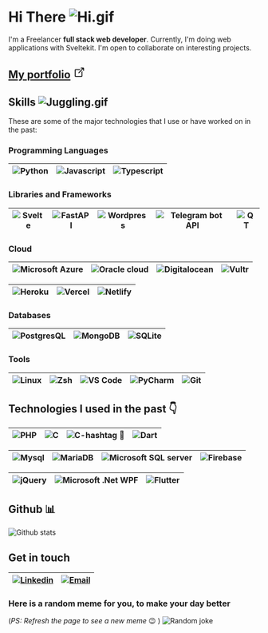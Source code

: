 # Hi There ![Hi.gif](https://ik.imagekit.io/a3k/gh/tr:w-40/hi.gif)

I'm a Freelancer **full stack web developer**. Currently, I'm doing web applications with Sveltekit. I'm open to collaborate on interesting projects.

## [My portfolio](https://a3k.tech) ![External link icon by icons8](data:image/png;base64,iVBORw0KGgoAAAANSUhEUgAAABgAAAAYCAYAAADgdz34AAAABmJLR0QA/wD/AP+gvaeTAAABC0lEQVRIie3UPUoEQRAF4M+djQw33QuYGxgY6gEMxETEBcEjCF5DRFCQ1WAzj2BiZCKIkWCgJ1CMDVyD6dGlbeeHjoR9UMx0zdR71VXVzX/HQmb8FtYi3yfOcJ/JDSaYJuyk+qGXKbCtrEKByxl/Ub30o4A+NjBoQf6Ma2WS59jFBUZ1QcfSW47tCcNAPg6+cVhPcfrXDlbwiJ2G7F/wHjIfhcz3lA2uxV2wJqQyrzDBZo5AinyI9RaJNQqkyAfKnuznCvSUtY7Lshx8SYEu5+DAzyi2amhXgRscdiHn95jW4TZYJ+ReFXOBfMRNfsOqdtdFhcXwfE19LKL1A5ZmgtrgA1c40mF85/jGF7coRLZWsmphAAAAAElFTkSuQmCC)

## **Skills** ![Juggling.gif](https://ik.imagekit.io/a3k/gh/tr:w-40/jg.gif)

These are some of the major technologies that I use or have worked on in the past:

### **Programming Languages**

| ![Python](https://ik.imagekit.io/a3k/gh/tr:w-50/py.png) | ![Javascript](https://ik.imagekit.io/a3k/gh/tr:w-40/js.png) | ![Typescript](https://ik.imagekit.io/a3k/gh/tr:w-40/ts.png) |
| ------------------------------------------------------- | ----------------------------------------------------------- | ----------------------------------------------------------- |

### **Libraries and Frameworks**
| ![Svelte](https://ik.imagekit.io/a3k/gh/tr:w-40/svelte.png) | ![FastAPI](https://ik.imagekit.io/a3k/gh/tr:w-120/fastapi.png) | ![Wordpress](https://ik.imagekit.io/a3k/gh/tr:w-40/wp.png) | ![Telegram bot API](https://ik.imagekit.io/a3k/gh/tr:w-40/tg.png) | ![QT](https://ik.imagekit.io/a3k/gh/tr:w-40/qt.png) |
| ----------------------------------------------------------- | -------------------------------------------------------------- | ---------------------------------------------------------- | ----------------------------------------------------------------- | --------------------------------------------------- |

### **Cloud**

| ![Microsoft Azure](https://ik.imagekit.io/a3k/gh/tr:w-120/az.png) | ![Oracle cloud](https://ik.imagekit.io/a3k/gh/tr:w-60/oc.png) | ![Digitalocean](https://ik.imagekit.io/a3k/gh/tr:w-120/digitalocean.png) | ![Vultr](https://ik.imagekit.io/a3k/gh/tr:w-120/vultr.png) |
| ----------------------------------------------------------------- | ------------------------------------------------------------- | ------------------------------------------------------------------------ | ---------------------------------------------------------- |

| ![Heroku](https://ik.imagekit.io/a3k/gh/tr:w-80/heroku.png) | ![Vercel](https://ik.imagekit.io/a3k/gh/tr:w-80/vc.png) | ![Netlify](https://ik.imagekit.io/a3k/gh/tr:w-80/netlify.png) |
| ----------------------------------------------------------- | ------------------------------------------------------- | ------------------------------------------------------------- |

### **Databases**

| ![PostgresQL](https://ik.imagekit.io/a3k/gh/tr:w-80/postgresql.png) | ![MongoDB](https://ik.imagekit.io/a3k/gh/tr:w-80/mongo.png) | ![SQLite](https://ik.imagekit.io/a3k/gh/tr:w-80/sqlite.png) |
| ------------------------------------------------------------------- | ----------------------------------------------------------- | ----------------------------------------------------------- |

### **Tools**

| ![Linux](https://ik.imagekit.io/a3k/gh/tr:w-40/Linux.png) | ![Zsh](https://ik.imagekit.io/a3k/gh/tr:w-40/zsh.png) | ![VS Code](https://ik.imagekit.io/a3k/gh/tr:w-40/vscode.png) | ![PyCharm](https://ik.imagekit.io/a3k/gh/tr:w-40/pycharm.png) | ![Git](https://ik.imagekit.io/a3k/gh/tr:w-40/git.png) |
| --------------------------------------------------------- | ----------------------------------------------------- | ------------------------------------------------------------ | ------------------------------------------------------------- | ----------------------------------------------------- |

## Technologies I used in the past 👇
| ![PHP](https://ik.imagekit.io/a3k/gh/tr:w-60/php.png) | ![C](https://ik.imagekit.io/a3k/gh/tr:w-30/c.png) | ![C-hashtag 🤪](https://ik.imagekit.io/a3k/gh/tr:w-30/c-sharp.png) | ![Dart](https://ik.imagekit.io/a3k/gh/tr:w-100/dart.png) |
| ----------------------------------------------------- | ------------------------------------------------- | ----------------------------------------------------------------- | -------------------------------------------------------- |

| ![Mysql](https://ik.imagekit.io/a3k/gh/tr:w-60/mysql.png) | ![MariaDB](https://ik.imagekit.io/a3k/gh/tr:w-80/MariaDB.png) | ![Microsoft SQL server](https://ik.imagekit.io/a3k/gh/tr:w-40/mssql.png) | ![Firebase](https://ik.imagekit.io/a3k/gh/tr:w-70/Firebase.png) |
| --------------------------------------------------------- | ------------------------------------------------------------- | ------------------------------------------------------------------------ | --------------------------------------------------------------- |

| ![jQuery](https://ik.imagekit.io/a3k/gh/tr:w-80/jquery.png) | ![Microsoft .Net WPF](https://ik.imagekit.io/a3k/gh/tr:w-40/wpf.png) | ![Flutter](https://ik.imagekit.io/a3k/gh/tr:w-100/flutter.png) |
| ----------------------------------------------------------- | -------------------------------------------------------------------- | -------------------------------------------------------------- |

## Github 📊

![Github stats](https://github-readme-stats.vercel.app/api?username=416d72&show_icons=true&theme=radical&include_all_commits=true)


## Get in touch

| [![Linkedin](https://ik.imagekit.io/a3k/gh/tr:w-40/linkedin.png)](https://www.linkedin.com/in/a3k) | [![Email](https://ik.imagekit.io/a3k/gh/tr:w-40/mail.png)](mailto://contact@a3k.tech) |
| -------------------------------------------------------------------------------------------------- | ------------------------------------------------------------------------------------- |


### **Here is a random meme for you, to make your day better**

(*PS: Refresh the page to see a new meme* 😉 )
![Random joke](https://readme-jokes.vercel.app/api?hideBorder&theme=gotham)
